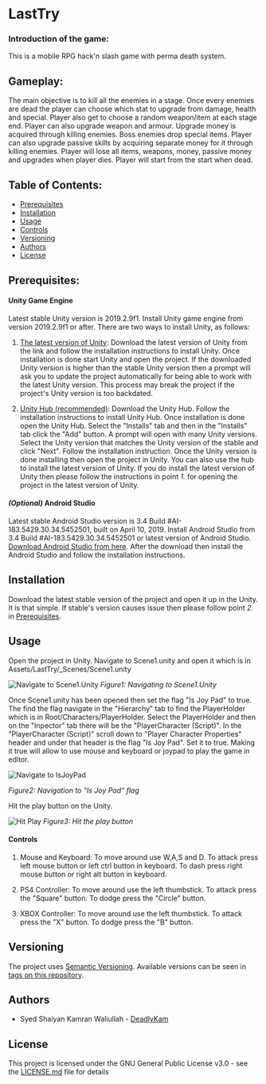 # LastTry

### Introduction of the game:
This is a mobile RPG hack'n slash game with perma death system.

## Gameplay:
The main objective is to kill all the enemies in a stage. Once every enemies are dead the player can choose which stat to upgrade from damage, health and special. Player also get to choose a random weapon/item at each stage end. Player can also upgrade weapon and armour. Upgrade money is acquired through killing enemies. Boss enemies drop special items. Player can also upgrade passive skills by acquiring separate money for it through killing enemies. Player will lose all items, weapons, money, passive money and upgrades when player dies. Player will start from the start when dead.

## Table of Contents:
- [Prerequisites](#prerequisites)
- [Installation](#installation)
- [Usage](#usage)
- [Controls](#controls)
- [Versioning](#versioning)
- [Authors](#authors)
- [License](#license)

## Prerequisites:
#### Unity Game Engine
Latest stable Unity version is 2019.2.9f1. Install Unity game engine from version 2019.2.9f1 or after. There are two ways to install Unity, as follows:

1. [The latest version of Unity](https://store.unity.com/download-nuo): Download the latest version of Unity from the link and follow the installation instructions to install Unity. Once installation is done start Unity and open the project. If the downloaded Unity version is higher than the stable Unity version then a prompt will ask you to update the project automatically for being able to work with the latest Unity version. This process may break the project if the project's Unity version is too backdated.

2. [Unity Hub (recommended)](https://store.unity.com/download?ref=personal): Download the Unity Hub. Follow the installation instructions to install Unity Hub. Once installation is done open the Unity Hub. Select the "Installs" tab and then in the "Installs" tab click the "Add" button. A prompt will open with many Unity versions. Select the Unity version that matches the Unity version of the stable and click "Next". Follow the installation instruction. Once the Unity version is done installing then open the project in Unity. You can also use the hub to install the latest version of Unity. If you do install the latest version of Unity then please follow the instructions in point *1.* for opening the project in the latest version of Unity.

#### *(Optional)* Android Studio
Latest stable Android Studio version is 3.4 Build #AI-183.5429.30.34.5452501, built on April 10, 2019. Install Android Studio from 3.4 Build #AI-183.5429.30.34.5452501 or latest version of Android Studio. [Download Android Studio from here](https://developer.android.com/studio). After the download then install the Android Studio and follow the installation instructions.

## Installation
Download the latest stable version of the project and open it up in the Unity. It is that simple. If stable's version causes issue then please follow point *2.* in [Prerequisites](#prerequisites).

## Usage
Open the project in Unity. Navigate to Scene1.unity and open it which is in Assets/LastTry/\_Scenes/Scene1.unity

![Navigate to Scene1.Unity](https://i.imgur.com/7sBWzhg.png)
*Figure1: Navigating to Scene1.Unity*

Once Scene1.unity has been opened then set the flag "Is Joy Pad" to true. The find the flag navigate in the "Hierarchy" tab to find the PlayerHolder which is in Root/Characters/PlayerHolder. Select the PlayerHolder and then on the "Inpector" tab there will be the "PlayerCharacter (Script)". In the "PlayerCharacter (Script)" scroll down to "Player Character Properties" header and under that header is the flag "Is Joy Pad". Set it to true. Making it true will allow to use mouse and keyboard or joypad to play the game in editor.

![Navigate to IsJoyPad](https://i.imgur.com/6s0Scwt.png)

*Figure2: Navigation to "Is Joy Pad" flag*

Hit the play button on the Unity.

![Hit Play](https://i.imgur.com/XcsUXse.png)
*Figure3: Hit the play button*

#### Controls
1. Mouse and Keyboard: To move around use W,A,S and D. To attack press left mouse button or left ctrl button in keyboard. To dash press right mouse button or right alt button in keyboard.

2. PS4 Controller: To move around use the left thumbstick. To attack press the "Square" button. To dodge press the "Circle" button.

3. XBOX Controller: To move around use the left thumbstick. To attack press the "X" button. To dodge press the "B" button.

## Versioning
The project uses [Semantic Versioning](https://semver.org/). Available versions can be seen in [tags on this repository](https://github.com/deadlykam/LastTry/releases).

## Authors
- Syed Shaiyan Kamran Waliullah \- [DeadlyKam](https://github.com/deadlykam)

## License
This project is licensed under the GNU General Public License v3.0 - see the [LICENSE.md](docs/LICENSE.md) file for details
